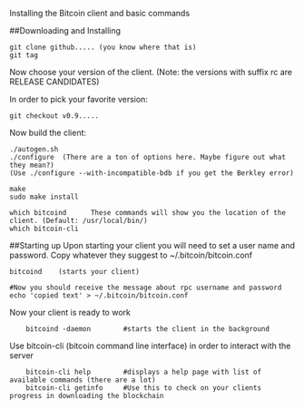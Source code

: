 Installing the Bitcoin client and basic commands

##Downloading and Installing

    git clone github..... (you know where that is)
    git tag

Now choose your version of the client. (Note: the versions with suffix rc are RELEASE CANDIDATES)

In order to pick your favorite version:

    git checkout v0.9.....

Now build the client:

    ./autogen.sh
    ./configure  (There are a ton of options here. Maybe figure out what they mean?)
    (Use ./configure --with-incompatible-bdb if you get the Berkley error)

    make
    sudo make install

    which bitcoind      These commands will show you the location of the client. (Default: /usr/local/bin/)
    which bitcoin-cli


##Starting up
Upon starting your client you will need to set a user name and password. Copy whatever they suggest to ~/.bitcoin/bitcoin.conf

    bitcoind    (starts your client)

    #Now you should receive the message about rpc username and password
    echo 'copied text' > ~/.bitcoin/bitcoin.conf

Now your client is ready to work

        bitcoind -daemon        #starts the client in the background

Use bitcoin-cli (bitcoin command line interface) in order to interact with the server

        bitcoin-cli help        #displays a help page with list of available commands (there are a lot)
        bitcoin-cli getinfo     #Use this to check on your clients progress in downloading the blockchain


